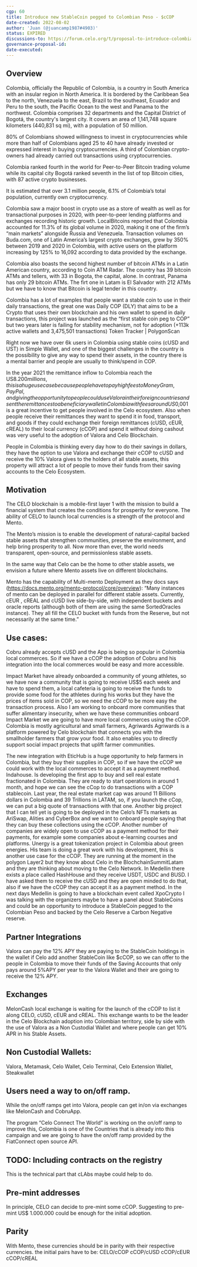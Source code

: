 ```yaml
---
cgp: 60
title: Introduce new StableCoin pegged to Colombian Peso - $cCOP
date-created: 2022-08-02
author: 'Juan (@juancamp1987#4903)'
status: EXPIRED 
discussions-to: https://forum.celo.org/t/proposal-to-introduce-colombian-peso-ccop-stable-coin/3200/15
governance-proposal-id:
date-executed:
---
```


## Overview
 
Colombia, officially the Republic of Colombia, is a country in South America with an insular region in North America. It is bordered by the Caribbean Sea to the north, Venezuela to the east, Brazil to the southeast, Ecuador and Peru to the south, the Pacific Ocean to the west and Panama to the northwest. Colombia comprises 32 departments and the Capital District of Bogotá, the country's largest city. It covers an area of 1,141,748 square kilometers (440,831 sq mi), with a population of 50 million.
 
80% of Colombians showed willingness to invest in cryptocurrencies while more than half of Colombians aged 25 to 40 have already invested or expressed interest in buying cryptocurrencies. A third of Colombian crypto-owners had already carried out transactions using cryptocurrencies.
 
Colombia ranked fourth in the world for Peer-to-Peer Bitcoin trading volume while its capital city Bogotá ranked seventh in the list of top Bitcoin cities, with 87 active crypto businesses.
 
It is estimated that over 3.1 million people, 6.1% of Colombia’s total population, currently own cryptocurrency.
 
Colombia saw a major boost in crypto use as a store of wealth as well as for transactional purposes in 2020, with peer-to-peer lending platforms and exchanges recording historic growth. LocalBitcoins reported that Colombia accounted for 11.3% of its global volume in 2020, making it one of the firm’s “main markets” alongside Russia and Venezuela. Transaction volumes on Buda.com, one of Latin America’s largest crypto exchanges, grew by 350% between 2019 and 2020 in Colombia, with active users on the platform increasing by 125% to 16,092 according to data provided by the exchange.
 
Colombia also boasts the second highest number of bitcoin ATMs in a Latin American country, according to Coin ATM Radar. The country has 39 bitcoin ATMs and tellers, with 33 in Bogota, the capital, alone. In contrast, Panama has only 29 bitcoin ATMs. The firt one in Latam is El Salvador with 212 ATMs but we have to know that Bitcoin is legal tender in this country.
 
Colombia has a lot of examples that people want a stable coin to use in their daily transactions, the great one was Daily COP (DLY) that aims to be a Crypto that uses their own blockchain and his own wallet to spend in daily transactions, this project was launched as the “first stable coin peg to COP” but two years later is failing for stability mechanism, not for adoption (+113k active wallets and 3,475,501 transactions) Token Tracker | PolygonScan
 
Right now we have over 6k users in Colombia using stable coins (cUSD and UST) in Simple Wallet, and one of the biggest challenges in the country is the possibility to give any way to spend their assets, in the country there is a mental barrier and people are usually to think/spend in COP.
 
In the year 2021 the remittance inflow to Colombia reach the US$8.200 millions, this is a huge use case because people have to pay high fees to MoneyGram, PayPal, and giving the opportunity to people could use Valora in their foreign countries and sent the remittances to a beneficiary wallet in Colombia with fees around US$0,001 is a great incentive to get people involved in the Celo ecosystem. Also when people receive their remittances they want to spend it in food, transport, and goods if they could exchange their foreign remittances (cUSD, cEUR, cREAL) to their local currency (cCOP) and spend it without doing cashout was very useful to the adoption of Valora and Celo Blockchain.

People in Colombia is thinking every day how to do their savings in dollars, they have the option to use Valora and exchange their cCOP to cUSD and receive the 10% Valora gives to the holders of all stable assets, this property will attract a lot of people to move their funds from their saving accounts to the Celo Ecosystem.
 
 
## Motivation
The CELO blockchain is a mobile-first layer 1 with the mission to build a financial system that creates the conditions for prosperity for everyone.
The ability of CELO to launch local currencies is a strength of the protocol and Mento.
 
The Mento’s mission is to enable the development of natural-capital backed stable assets that strengthen communities, preserve the environment, and help bring prosperity to all. Now more than ever, the world needs transparent, open-source, and permissionless stable assets.
 
In the same way that Celo can be the home to other stable assets, we envision a future where Mento assets live on different blockchains.
 
Mento has the capability of Multi-mento Deployment​ as they docs says (https://docs.mento.org/mento-protocol/core/overview):
“Many instances of mento can be deployed in parallel for different stable assets. Currently, cEUR , cREAL and cUSD live side-by-side, with independent buckets and oracle reports (although both of them are using the same SortedOracles instance). They all fill the CELO bucket with funds from the Reserve, but not necessarily at the same time.”
 

 
 
 

## Use cases:
Cobru already accepts cUSD and the App is being so popular in Colombia local commerces. So if we have a cCOP the adoption of Cobru and his integration into the local commerces would be easy and more accessible.

Impact Market have already onboarded a community of young athletes, so we have now a community that is going to receive US$5 each week and have to spend them, a local cafeteria is going to receive the funds to provide some food for the athletes during his works but they have the prices of items sold in COP, so we need the cCOP to be more easy the transaction process. Also I am working to onboard more communities that suffer alimentary insecurity, when we have these communities onboard Impact Market we are going to have more local commerces using the cCOP.
Colombia is mostly agricultural and small farmers, Agriwards  Agriwards is a platform powered by Celo blockchain that connects you with the smallholder farmers that grow your food. It also enables you to directly support social impact projects that uplift farmer communities.

The new integration with EticHub is a huge opportunity to help farmers in Colombia, but they buy their supplies in COP, so if we have the cCOP we could work with the local commerces to accept it as a payment method.
Indahouse. Is developing the first app to buy and sell real estate fractionated in Colombia. They are ready to start operations in around 1 month, and hope we can see the cCop to do transactions with a COP stablecoin. Last year, the real estate market cap was around 11 Billions dollars in Colombia and 39 Trillions in LATAM, so, if you launch the cCop, we can put a big quote of transactions with that one.
Another big project that I can tell yet is going to be deployed in the Celo’s NFTs markets as AriSwap, Alities and CyberBox and we want to onboard people saying that they can buy these collections using the cCOP.
Another number of companies are widely open to use cCOP as a payment method for their payments, for example some companies about e-learning courses and platforms.
Unergy is a great tokenization project in Colombia about green energies. His team is doing a great work with his development, this is another use case for the cCOP. They are running at the moment in the polygon Layer2 but they know about Celo in the BlochchainSummitLatam and they are thinking about moving to the Celo Network.
In Medellin there exists a place called HashHouse and they receive USDT, USDC and BUSD. I have asked them to receive the cUSD and they are open minded to do that, also if we have the cCOP they can accept it as a payment method.
In the next days Medellin is going to have a blockchain event called XpoCrypto I was talking with the organizers maybe to have a panel about StableCoins and could be an opportunity to introduce a StableCoin pegged to the Colombian Peso and backed by the Celo Reserve a Carbon Negative reserve. 
 
 
## Partner Integrations
Valora can pay the 12% APY they are paying to the StableCoin holdings in the wallet if Celo add another StableCoin like $cCOP, so we can offer to the people in Colombia to move their funds of the Saving Accounts that only pays around 5%APY per year to the Valora Wallet and their are going to receive the 12% APY.
 
## Exchanges
MelonCash local exchange is waiting for the launch of the cCOP to list it along CELO, cUSD, cEUR and cREAL. This exchange wants to be the leader in the Celo Blockchain adoption into Colombian territory, side by side with the use of Valora as a Non Custodial Wallet and where people can get 10% APR in his Stable Assets.
 
## Non Custodial Wallets:
Valora, Metamask, Celo Wallet, Celo Terminal, Celo Extension Wallet, Steakwallet
 
## Users need a way to on/off ramp.
While the on/off ramps get into Valora, people can get in/on via exchanges like MelonCash and CobruApp.
 
The program “Celo Connect The World” is working on the on/off ramp to improve this, Colombia is one of the Countries that is already into this campaign and we are going to have the on/off ramp provided by the FiatConnect open source API.
 
## TODO: Including contracts on the registry
This is the technical part that cLAbs maybe could help to do.
 
## Pre-mint addresses
In principle, CELO can decide to pre-mint some cCOP. 
Suggesting to pre-mint US$ 1.000.000 could be enough for the initial adoption.
 
 
## Parity
With Mento, these currencies should be in parity with their respective currencies. the initial pairs have to be:
CELO/cCOP
cCOP/cUSD
cCOP/cEUR
cCOP/cREAL
 

